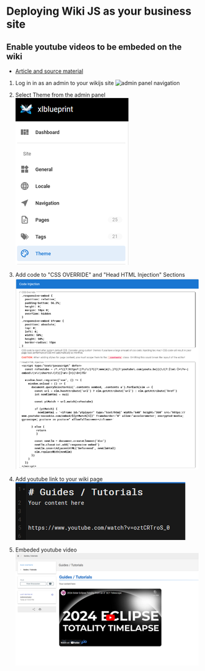 # Deploying Wiki JS as your business site
## Enable youtube videos to be embeded on the wiki
- [Article and source material](https://github.com/requarks/wiki/discussions/4580) 

1. Log in in as an admin to your wikijs site
    ![admin panel navigation](.images/dmin_settings.png)

2. Select Theme from the admin panel
    ![theme selection](.images/navigate_to_theme.png)

3. Add code to "CSS OVERRIDE" and "Head HTML Injection" Sections
    ![add code](.images/code_injection.png)

4. Add youtube link to your wiki page
    ![add youtube link](.images/test_link.png)

5. Embeded youtube video
    ![embeded youtube video](.images/embeded_video.png)
